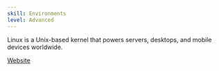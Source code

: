 ```yaml
---
skill: Environments
level: Advanced
---
```


Linux is a Unix-based kernel that powers servers, desktops, and mobile devices
worldwide.

[Website](https://kernel.org)
